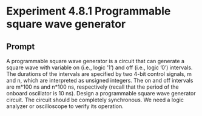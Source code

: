 # Experiment 4.8.1 Programmable square wave generator 

## Prompt
A programmable square wave generator is a circuit that can generate a square wave with variable on (i.e., logic ’1’) and off (i.e., logic ’0’) intervals. The durations of the intervals are specified by two 4-bit control signals, m and n, which are interpreted as unsigned integers. The on and off intervals are m\*100 ns and n\*100 ns, respectively (recall that the period of the onboard oscillator is 10 ns). Design a programmable square wave generator circuit. The circuit should be completely synchronous. We need a logic analyzer or oscilloscope to verify its operation.
